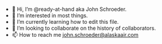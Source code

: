 - 👋 Hi, I’m @ready-at-hand aka John Schroeder.
- 👀 I’m interested in most things.
- 🌱 I’m currently learning how to edit this file.
- 💞️ I’m looking to collaborate on the history of collaborators.
- 📫 How to reach me john.schroeder@alaskaair.com

<!---
ready-at-hand/ready-at-hand is a ✨ special ✨ repository because its `README.md` (this file) appears on your GitHub profile.
You can click the Preview link to take a look at your changes.
--->
